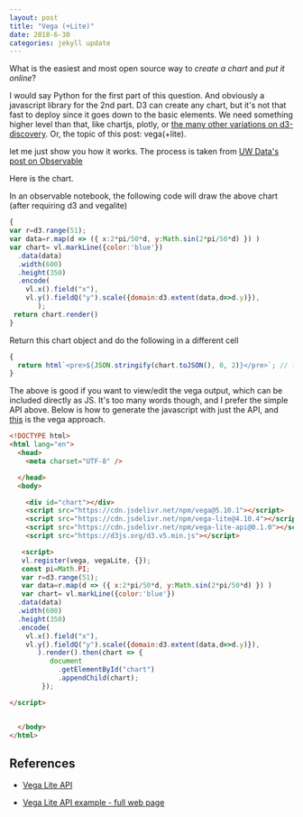 ```yaml
---
layout: post
title: "Vega (+Lite)"
date: 2018-6-30
categories: jekyll update
---
```


What is the easiest and most open source way to *create a chart* and *put it online*?

I would say Python for the first part of this question. And obviously a javascript library for the 2nd part. D3 can create any chart, but it's not that fast to deploy since it goes down to the basic elements. We need something higher level than that, like chartjs, plotly, or [the many other variations on d3-discovery](https://d3-discovery.net/). Or, the topic of this post: vega(+lite).

let me just show you how it works. The process is taken from [UW Data's post on Observable](https://observablehq.com/@uwdata/introduction-to-vega-lite)

Here is the chart.

<div id="chart"></div>

In an observable notebook, the following code will draw the above chart (after requiring d3 and vegalite)

```js
{
var r=d3.range(51);
var data=r.map(d => ({ x:2*pi/50*d, y:Math.sin(2*pi/50*d) }) )
var chart= vl.markLine({color:'blue'})
  .data(data)
  .width(600)
  .height(350)
  .encode(
    vl.x().field("x"), 
    vl.y().fieldQ("y").scale({domain:d3.extent(data,d=>d.y)}),
       );
 return chart.render()
}
```

Return this chart object and do the following in a different cell


``` js
{
  return html`<pre>${JSON.stringify(chart.toJSON(), 0, 2)}</pre>`; // format JSON data
}
```

The above is good if you want to view/edit the vega output, which can be included directly as JS. It's too many words though, and I prefer the simple API above. Below is how to generate the javascript with just the API, and [this]() is the vega approach.


```html
<!DOCTYPE html>
<html lang="en">
  <head>
    <meta charset="UTF-8" />

  </head>
  <body>

    <div id="chart"></div>
    <script src="https://cdn.jsdelivr.net/npm/vega@5.10.1"></script>
    <script src="https://cdn.jsdelivr.net/npm/vega-lite@4.10.4"></script>
    <script src="https://cdn.jsdelivr.net/npm/vega-lite-api@0.1.0"></script>
    <script src="https://d3js.org/d3.v5.min.js"></script>

   <script>
   vl.register(vega, vegaLite, {});
   const pi=Math.PI;
   var r=d3.range(51);
   var data=r.map(d => ({ x:2*pi/50*d, y:Math.sin(2*pi/50*d) }) )
   var chart= vl.markLine({color:'blue'})
  .data(data)
  .width(600)
  .height(350)
  .encode(
    vl.x().field("x"), 
    vl.y().fieldQ("y").scale({domain:d3.extent(data,d=>d.y)}),
       ).render().then(chart => {
          document
            .getElementById("chart")
            .appendChild(chart);
        });

</script>


  </body>
</html>
```


## References
* [Vega Lite API](https://vega.github.io/vega-lite-api/api/)
* [Vega Lite API example - full web page](https://gist.github.com/john-guerra/d6f1c4fc6473f78dd1b900145f8b63df)

   <script src="https://cdn.jsdelivr.net/npm/vega@5.10.1"></script>

   <script src="https://cdn.jsdelivr.net/npm/vega-lite@4.10.4"></script>
   
   <script src="https://cdn.jsdelivr.net/npm/vega-lite-api@0.1.0"></script>
   
   <script src="https://d3js.org/d3.v5.min.js"></script>

   <script>
   vl.register(vega, vegaLite, {});
   const pi=Math.PI;
   var r=[...d3.range(51)];
   var data=r.map(d => ({ x:2*pi/50*d, y:Math.sin(2*pi/50*d) }) )
   var chart= vl.markLine({color:'blue'})
  .width(600)
  .height(350)
  .data(data)
  .encode(
    vl.x().field("x"), 
    vl.y().fieldQ("y").scale({domain:d3.extent(data,d=>d.y)}),
       ).render().then(chart => {
          document
            .getElementById("chart")
            .appendChild(chart);
        });

